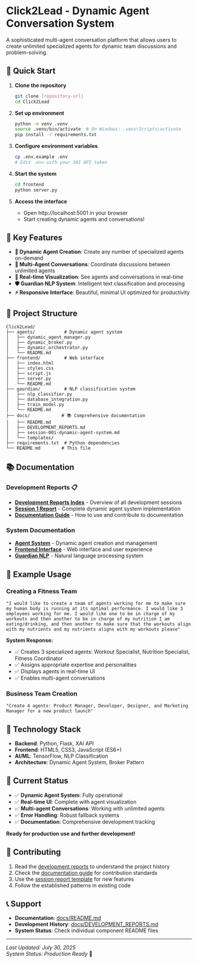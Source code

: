 # Click2Lead - Dynamic Agent Conversation System

A sophisticated multi-agent conversation platform that allows users to create unlimited specialized agents for dynamic team discussions and problem-solving.

## 🚀 **Quick Start**

1. **Clone the repository**
   ```bash
   git clone [repository-url]
   cd Click2Lead
   ```

2. **Set up environment**
   ```bash
   python -m venv .venv
   source .venv/bin/activate  # On Windows: .venv\Scripts\activate
   pip install -r requirements.txt
   ```

3. **Configure environment variables**
   ```bash
   cp .env.example .env
   # Edit .env with your XAI API token
   ```

4. **Start the system**
   ```bash
   cd frontend
   python server.py
   ```

5. **Access the interface**
   - Open http://localhost:5001 in your browser
   - Start creating dynamic agents and conversations!

## 🎯 **Key Features**

- **🤖 Dynamic Agent Creation**: Create any number of specialized agents on-demand
- **💬 Multi-Agent Conversations**: Coordinate discussions between unlimited agents
- **🎨 Real-time Visualization**: See agents and conversations in real-time
- **🛡️ Guardian NLP System**: Intelligent text classification and processing
- **⚡ Responsive Interface**: Beautiful, minimal UI optimized for productivity

## 📁 **Project Structure**

```
Click2Lead/
├── agents/           # Dynamic agent system
│   ├── dynamic_agent_manager.py
│   ├── dynamic_broker.py
│   ├── dynamic_orchestrator.py
│   └── README.md
├── frontend/         # Web interface
│   ├── index.html
│   ├── styles.css
│   ├── script.js
│   ├── server.py
│   └── README.md
├── gaurdian/         # NLP classification system
│   ├── nlp_classifier.py
│   ├── database_integration.py
│   ├── train_model.py
│   └── README.md
├── docs/            # 📚 Comprehensive documentation
│   ├── README.md
│   ├── DEVELOPMENT_REPORTS.md
│   ├── session-001-dynamic-agent-system.md
│   └── templates/
├── requirements.txt  # Python dependencies
└── README.md        # This file
```

## 📚 **Documentation**

### **Development Reports** 📋
- **[Development Reports Index](docs/DEVELOPMENT_REPORTS.md)** - Overview of all development sessions
- **[Session 1 Report](docs/session-001-dynamic-agent-system.md)** - Complete dynamic agent system implementation
- **[Documentation Guide](docs/README.md)** - How to use and contribute to documentation

### **System Documentation**
- **[Agent System](agents/README.md)** - Dynamic agent creation and management
- **[Frontend Interface](frontend/README.md)** - Web interface and user experience
- **[Guardian NLP](gaurdian/README.md)** - Natural language processing system

## 🎯 **Example Usage**

### **Creating a Fitness Team**
```
"I would like to create a team of agents working for me to make sure my human body is running at its optimal performance. I would like 3 employees working for me. I would like one to be in charge of my workouts and then another to be in charge of my nutrition I am eating/drinking, and then another to make sure that the workouts align with my nutrients and my nutrients aligns with my workouts please"
```

**System Response:**
- ✅ Creates 3 specialized agents: Workout Specialist, Nutrition Specialist, Fitness Coordinator
- ✅ Assigns appropriate expertise and personalities
- ✅ Displays agents in real-time UI
- ✅ Enables multi-agent conversations

### **Business Team Creation**
```
"Create 4 agents: Product Manager, Developer, Designer, and Marketing Manager for a new product launch"
```

## 🔧 **Technology Stack**

- **Backend**: Python, Flask, XAI API
- **Frontend**: HTML5, CSS3, JavaScript (ES6+)
- **AI/ML**: TensorFlow, NLP Classification
- **Architecture**: Dynamic Agent System, Broker Pattern

## 🚀 **Current Status**

- ✅ **Dynamic Agent System**: Fully operational
- ✅ **Real-time UI**: Complete with agent visualization
- ✅ **Multi-agent Conversations**: Working with unlimited agents
- ✅ **Error Handling**: Robust fallback systems
- ✅ **Documentation**: Comprehensive development tracking

**Ready for production use and further development!**

## 🤝 **Contributing**

1. Read the [development reports](docs/DEVELOPMENT_REPORTS.md) to understand the project history
2. Check the [documentation guide](docs/README.md) for contribution standards
3. Use the [session report template](docs/templates/session-report-template.md) for new features
4. Follow the established patterns in existing code

## 📞 **Support**

- **Documentation**: [docs/README.md](docs/README.md)
- **Development History**: [docs/DEVELOPMENT_REPORTS.md](docs/DEVELOPMENT_REPORTS.md)
- **System Status**: Check individual component README files

---

*Last Updated: July 30, 2025*  
*System Status: Production Ready* 🚀 